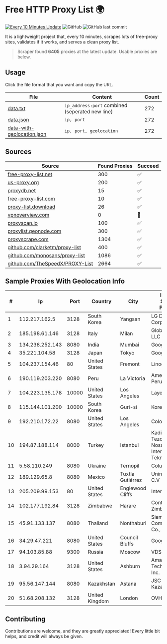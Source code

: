 
# Free HTTP Proxy List 🌍

[![Every 10 Minutes Update](https://github.com/mertguvencli/http-proxy-list/actions/workflows/main.yml/badge.svg?branch=main)](https://github.com/mertguvencli/http-proxy-list/actions/workflows/main.yml)
![GitHub](https://img.shields.io/github/license/mertguvencli/http-proxy-list)
![GitHub last commit](https://img.shields.io/github/last-commit/mertguvencli/http-proxy-list)

It is a lightweight project that, every 10 minutes, scrapes lots of free-proxy sites, validates if it works, and serves a clean proxy list.


> Scraper found **6405** proxies at the latest update. Usable proxies are below.

## Usage

Click the file format that you want and copy the URL.


|File|Content|Count|
|----|-------|-----|
|[data.txt](https://raw.githubusercontent.com/mertguvencli/http-proxy-list/main/proxy-list/data.txt)|`ip_address:port` combined (seperated new line)|272|
|[data.json](https://raw.githubusercontent.com/mertguvencli/http-proxy-list/main/proxy-list/data.json)|`ip, port`|272|
|[data-with-geolocation.json](https://raw.githubusercontent.com/mertguvencli/http-proxy-list/main/proxy-list/data-with-geolocation.json)|`ip, port, geolocation`|272|

## Sources

|Source|Found Proxies|Succeed|
|------|-------------|-------|
|[free-proxy-list.net](https://free-proxy-list.net)|300|✅|
|[us-proxy.org](https://www.us-proxy.org)|200|✅|
|[proxydb.net](http://proxydb.net)|15|✅|
|[free-proxy-list.com](https://free-proxy-list.com/?page=&port=&type%5B%5D=http&type%5B%5D=https&up_time=0&search=Search)|10|✅|
|[proxy-list.download](https://www.proxy-list.download/HTTP)|26|✅|
|[vpnoverview.com](https://vpnoverview.com/privacy/anonymous-browsing/free-proxy-servers)|0|🚫|
|[proxyscan.io](https://www.proxyscan.io)|100|✅|
|[proxylist.geonode.com](https://proxylist.geonode.com/api/proxy-list?limit=300&page=1&sort_by=lastChecked&sort_type=desc&protocols=http,https)|300|✅|
|[proxyscrape.com](https://api.proxyscrape.com/v2/?request=displayproxies&protocol=http&timeout=10000&country=all&ssl=all&anonymity=all)|1304|✅|
|[github.com/clarketm/proxy-list](https://raw.githubusercontent.com/clarketm/proxy-list/master/proxy-list-raw.txt)|400|✅|
|[github.com/monosans/proxy-list](https://raw.githubusercontent.com/monosans/proxy-list/main/proxies/http.txt)|1086|✅|
|[github.com/TheSpeedX/PROXY-List](https://raw.githubusercontent.com/TheSpeedX/PROXY-List/master/http.txt)|2664|✅|


## Sample Proxies With Geolocation Info

|#|Ip|Port|Country|City|Internet Service Provider|
|-|--|----|-------|----|-------------------------|
|1|112.217.162.5|3128|South Korea|Yangsan|LG DACOM Corporation|
|2|185.198.61.146|3128|Italy|Milan|Global Router LLC|
|3|134.238.252.143|8080|India|Mumbai|Google LLC|
|4|35.221.104.58|3128|Japan|Tokyo|Google LLC|
|5|104.237.154.46|80|United States|Fremont|Linode, LLC|
|6|190.119.203.220|8080|Peru|La Victoria|America Movil Peru S.A.C.|
|7|104.223.135.178|10000|United States|Los Angeles|LayerHost|
|8|115.144.101.200|10000|South Korea|Guri-si|Korea Telecom|
|9|192.210.172.22|8080|United States|Los Angeles|ColoCrossing|
|10|194.87.188.114|8000|Turkey|Istanbul|Kadir Huseyin Tezcan Nosspeed Internet Teknolojileri|
|11|5.58.110.249|8080|Ukraine|Ternopil|Columbus|
|12|189.129.65.8|8080|Mexico|Tuxtla Gutiérrez|Uninet S.A. de C.V|
|13|205.209.99.153|80|United States|Englewood Cliffs|Interserver, Inc|
|14|102.177.192.84|3128|Zimbabwe|Harare|Contitouch Zimbabwe|
|15|45.91.133.137|8080|Thailand|Nonthaburi|Siamdata Communication Co., ltd.|
|16|34.29.47.221|8080|United States|Council Bluffs|Google LLC|
|17|94.103.85.88|9300|Russia|Moscow|VDSINA|
|18|3.94.29.164|3128|United States|Ashburn|Amazon Technologies Inc.|
|19|95.56.147.144|8080|Kazakhstan|Astana|JSC Kazakhtelecom|
|20|51.68.208.132|3128|United Kingdom|London|OVH SAS|



## Contributing

Contributions are welcome, and they are greatly appreciated! Every
little bit helps, and credit will always be given.

